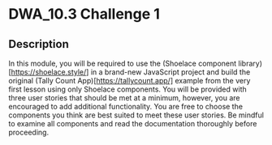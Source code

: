 # DWA_10.3 Challenge 1

## Description

In this module, you will be required to use the (Shoelace component library)[https://shoelace.style/] in a brand-new JavaScript project and build the original (Tally Count App)[https://tallycount.app/] example from the very first lesson using only Shoelace components. You will be provided with three user stories that should be met at a minimum, however, you are encouraged to add additional functionality. You are free to choose the components you think are best suited to meet these user stories. Be mindful to examine all components and read the documentation thoroughly before proceeding.
